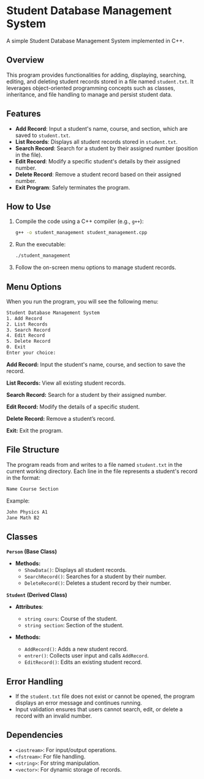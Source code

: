 # Student Database Management System

A simple Student Database Management System implemented in C++.

## Overview

This program provides functionalities for adding, displaying, searching, editing, and deleting student records stored in a file named `student.txt`. It leverages object-oriented programming concepts such as classes, inheritance, and file handling to manage and persist student data.

## Features

- **Add Record**: Input a student's name, course, and section, which are saved to `student.txt`.
- **List Records**: Displays all student records stored in `student.txt`.
- **Search Record**: Search for a student by their assigned number (position in the file).
- **Edit Record**: Modify a specific student's details by their assigned number.
- **Delete Record**: Remove a student record based on their assigned number.
- **Exit Program**: Safely terminates the program.

## How to Use

1. Compile the code using a C++ compiler (e.g., `g++`):
   ```bash
   g++ -o student_management student_management.cpp
   ```
2. Run the executable:
   ```bash
   ./student_management
   ```
3. Follow the on-screen menu options to manage student records.

## Menu Options

When you run the program, you will see the following menu:
```bash
Student Database Management System
1. Add Record
2. List Records
3. Search Record
4. Edit Record
5. Delete Record
0. Exit
Enter your choice:
```

**Add Record:** Input the student's name, course, and section to save the record.

**List Records:** View all existing student records.

**Search Record:** Search for a student by their assigned number.

**Edit Record:** Modify the details of a specific student.

**Delete Record:** Remove a student’s record.

**Exit:** Exit the program.

## File Structure

The program reads from and writes to a file named `student.txt` in the current working directory. Each line in the file represents a student's record in the format:
```bash
Name Course Section
```
Example:
```bash
John Physics A1
Jane Math B2
```
## Classes

**`Person` (Base Class)**

- **Methods:**
  - `ShowData()`: Displays all student records.
  - `SearchRecord()`: Searches for a student by their number.
  - `DeleteRecord()`: Deletes a student record by their number.
 
**`Student` (Derived Class)**

- **Attributes**:
  - `string cours`: Course of the student.
  - `string section`: Section of the student.
    
- **Methods:**
  - `AddRecord()`: Adds a new student record.
  - `entrer()`: Collects user input and calls `AddRecord`.
  - `EditRecord()`: Edits an existing student record.

## Error Handling

- If the `student.txt` file does not exist or cannot be opened, the program displays an error message and continues running.
- Input validation ensures that users cannot search, edit, or delete a record with an invalid number.

## Dependencies

- `<iostream>`: For input/output operations.
- `<fstream>`: For file handling.
- `<string>`: For string manipulation.
- `<vector>`: For dynamic storage of records.

